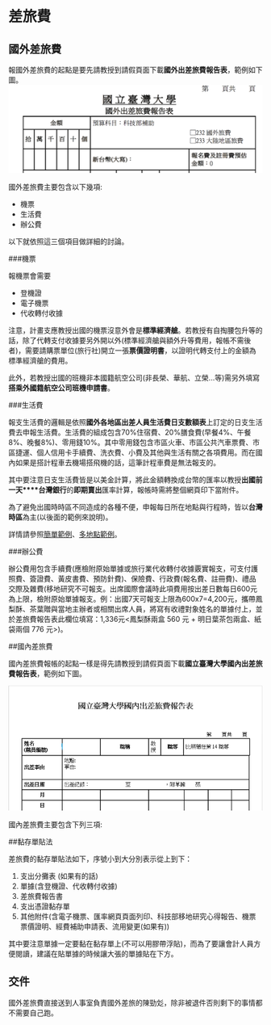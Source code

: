 # 差旅費

## 國外差旅費

報國外差旅費的起點是要先請教授到請假頁面下載**國外出差旅費報告表**，範例如下圖。
![國外出差旅費報告表範例](./figure/leavereport.png)

國外差旅費主要包含以下幾項:

* 機票
* 生活費
* 辦公費

以下就依照這三個項目做詳細的討論。

###機票

報機票會需要

* 登機證
* 電子機票
* 代收轉付收據

注意，計畫支應教授出國的機票沒意外會是**標準經濟艙**。若教授有自掏腰包升等的話，除了代轉支付收據要另外開以外(標準經濟艙與額外升等費用，報帳不需後者)，需要請購票單位(旅行社)開立一張**票價證明書**，以證明代轉支付上的金額為標準經濟艙的費用。

此外，若教授出國的班機非本國籍航空公司(非長榮、華航、立榮...等)需另外填寫**搭乘外國籍航空公司班機申請書**。

###生活費

報支生活費的邏輯是依照**國外各地區出差人員生活費日支數額表**上訂定的日支生活費去申報生活費。生活費的組成包含70%住宿費、20%膳食費(早餐4%、午餐8%、晚餐8%)、零用錢10%。其中零用錢包含市區火車、市區公共汽車票費、市區捷運、個人信用卡手續費、洗衣費、小費及其他與生活有關之各項費用。而在國內如果是搭計程車去機場搭飛機的話，這筆計程車費是無法報支的。

其中要注意日支生活費皆是以美金計算，將此金額轉換成台幣的匯率以教授**出國前一天****台灣銀行**的**即期賣出**匯率計算，報帳時需將整個網頁印下當附件。

為了避免出國時時區不同造成的各種不便，申報每日所在地點與行程時，皆以**台灣時區**為主(以後面的範例來說明)。

詳情請參照[簡單範例](./reimburse-travel-ex1.md)、[多地點範例](./reimburse-travel-ex2.md)。

###辦公費

辦公費用包含手續費(應檢附原始單據或旅行業代收轉付收據覈實報支，可支付護照費、簽證費、黃皮書費、預防針費)、保險費、行政費(報名費、註冊費)、禮品交際及雜費(移地研究不可報支。出席國際會議時此項費用按出差日數每日600元為上限，檢附原始單據報支。例：出國7天可報支上限為600x7=4,200元，攜帶鳳梨酥、茶葉贈與當地主辦者或相關出席人員，將寫有收禮對象姓名的單據付上，並於差旅費報告表此欄位填寫：1,336元<鳳梨酥兩盒 560 元 + 明日葉茶包兩盒、紙袋兩個 776 元>)。


##國內差旅費

國內差旅費報帳的起點一樣是得先請教授到請假頁面下載**國立臺灣大學國內出差旅費報告表**，範例如下圖。

![差旅費報告表範例](./figure/travel-example.png)

國內差旅費主要包含下列三項:






##黏存單貼法

差旅費的黏存單貼法如下，序號小到大分別表示從上到下：

1. 支出分攤表 (如果有的話)
2. 單據(含登機證、代收轉付收據)
3. 差旅費報告書
4. 支出憑證黏存單
5. 其他附件(含電子機票、匯率網頁頁面列印、科技部移地研究心得報告、機票票價證明、經費補助申請表、流用變更(如果有))

其中要注意單據一定要黏在黏存單上(不可以用膠帶浮貼)，而為了要讓會計人員方便閱讀，建議在貼單據的時候讓大張的單據貼在下方。

## 交件

國外差旅費直接送到人事室負責國外差旅的陳勁彣，除非被退件否則剩下的事情都不需要自己跑。
